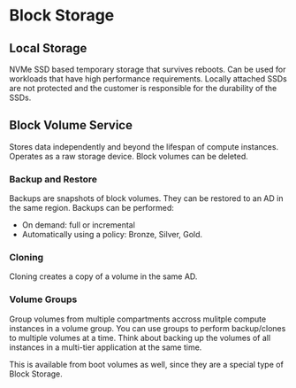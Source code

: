 # Block Storage

## Local Storage
NVMe SSD based temporary storage that survives reboots.
Can be used for workloads that have high performance requirements.
Locally attached SSDs are not protected and the customer is responsible for the durability of the SSDs.

## Block Volume Service
Stores data independently and beyond the lifespan of compute instances.
Operates as a raw storage device.
Block volumes can be deleted.

### Backup and Restore
Backups are snapshots of block volumes. They can be restored to an AD in the same region.
Backups can be performed:
- On demand: full or incremental
- Automatically using a policy: Bronze, Silver, Gold.

### Cloning
Cloning creates a copy of a volume in the same AD.

### Volume Groups
Group volumes from multiple compartments accross mulitple compute instances in a volume group.
You can use groups to perform backup/clones to multiple volumes at a time. Think about backing up the volumes of all instances in a multi-tier application at the same time.

This is available from boot volumes as well, since they are a special type of Block Storage.
